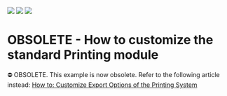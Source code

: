 <!-- default badges list -->
![](https://img.shields.io/endpoint?url=https://codecentral.devexpress.com/api/v1/VersionRange/134075369/14.1.3%2B)
[![](https://img.shields.io/badge/Open_in_DevExpress_Support_Center-FF7200?style=flat-square&logo=DevExpress&logoColor=white)](https://supportcenter.devexpress.com/ticket/details/E1229)
[![](https://img.shields.io/badge/📖_How_to_use_DevExpress_Examples-e9f6fc?style=flat-square)](https://docs.devexpress.com/GeneralInformation/403183)
<!-- default badges end -->

# OBSOLETE - How to customize the standard Printing module


⛔ OBSOLETE. This example is now obsolete. Refer to the following article instead: [How to: Customize Export Options of the Printing System](https://docs.devexpress.com/eXpressAppFramework/113283/shape-export-print-data/printing-exporting-in-listview/how-to-customize-export-options-of-the-printing-system)
